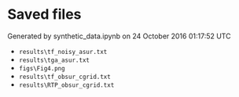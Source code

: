# Saved files 


Generated by synthetic_data.ipynb on 24 October 2016 01:17:52 UTC

*  `results\tf_noisy_asur.txt` 
*  `results\tga_asur.txt` 
*  `figs\Fig4.png` 
*  `results\tf_obsur_cgrid.txt` 
*  `results\RTP_obsur_cgrid.txt` 
